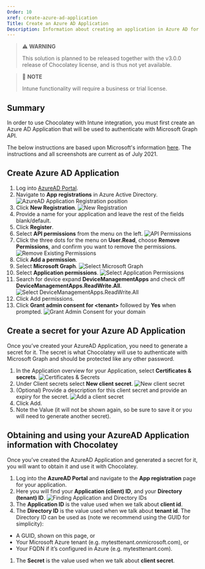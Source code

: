 ```yaml
---
Order: 10
xref: create-azure-ad-application
Title: Create an Azure AD Application
Description: Information about creating an application in Azure AD for Chocolatey to access the Intune APIs.
---
```


> :warning: **WARNING**
>
> This solution is planned to be released together with the v3.0.0 release of Chocolatey license, and is thus not yet available.

> :memo: **NOTE**
>
> Intune functionality will require a business or trial license.

## Summary

In order to use Chocolatey with Intune integration, you must first create an Azure AD Application that will be used to authenticate with Microsoft Graph API.

The below instructions are based upon Microsoft's information [here](https://docs.microsoft.com/en-us/graph/auth-v2-service).
The instructions and all screenshots are current as of July 2021.

## Create Azure AD Application

1. Log into [AzureAD Portal](https://aad.portal.azure.com/).
1. Navigate to **App registrations** in Azure Active Directory.
![AzureAD Application Registration position](/assets/images/intune/app-registration.png)
1. Click **New Registration**.
![New Registration](/assets/images/intune/new-registration.png)
1. Provide a name for your application and leave the rest of the fields blank/default.
1. Click **Register**.
1. Select **API permissions** from the menu on the left.
![API Permissions](/assets/images/intune/api-permissions.png)
1. Click the three dots for the menu on **User.Read**, choose **Remove Permissions**, and confirm you want to remove the permissions.
![Remove Existing Permissions](/assets/images/intune/remove-existing-permissions.png)
1. Click **Add a permission**.
1. Select **Microsoft Graph**.
![Select Microsoft Graph](/assets/images/intune/select-graph.png)
1. Select **Application permissions**.
![Select Application Permissions](/assets/images/intune/select-application-permissions.png)
1. Search for device expand **DeviceManagementApps** and check off **DeviceManagementApps.ReadWrite.All**.
![Select DeviceManagementApps.ReadWrite.All](/assets/images/intune/select-device-apps-read-write.png)
1. Click Add permissions.
1. Click **Grant admin consent for &lt;tenant&gt;** followed by **Yes** when prompted.
![Grant Admin Consent for your domain](/assets/images/intune/grant-admin-consent.png)

## Create a secret for your Azure AD Application

Once you’ve created your AzureAD Application, you need to generate a secret for it.
The secret is what Chocolatey will use to authenticate with Microsoft Graph and should be protected like any other password.

1. In the Application overview for your Application, select **Certificates & secrets**.
![Certificates & Secrets](/assets/images/intune/certificates-and-secrets.png)
1. Under Client secrets select **New client secret**.
![New client secret](/assets/images/intune/new-client-secret.png)
1. (Optional) Provide a description for this client secret and provide an expiry for the secret.
![Add a client secret](/assets/images/intune/add-client-secret.png)
1. Click Add.
1. Note the Value (it will not be shown again, so be sure to save it or you will need to generate another secret).

## Obtaining and using your AzureAD Application information with Chocolatey

Once you’ve created the AzureAD Application and generated a secret for it, you will want to obtain it and use it with Chocolatey.

1. Log into the **AzureAD Portal** and navigate to the **App registration** page for your application.
1. Here you will find your **Application (client) ID**, and your **Directory (tenant) ID**.
![Finding Application and Directory IDs](/assets/images/intune/get-app-information.png)
1. The **Application ID** is the value used when we talk about **client id**.
1. The **Directory ID** is the value used when we talk about **tenant id**. The Directory ID can be used as (note we recommend using the GUID for simplicity):
  * A GUID, shown on this page, or 
  * Your Microsoft Azure tenant (e.g. mytesttenant.onmicrosoft.com), or 
  * Your FQDN if it’s configured in Azure (e.g. mytesttenant.com). 
1. The **Secret** is the value used when we talk about **client secret**.
